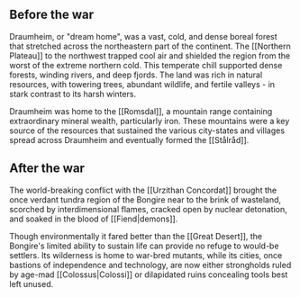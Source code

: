 ## Before the war
Draumheim, or "dream home", was a vast, cold, and dense boreal forest that stretched across the northeastern part of the continent. The [[Northern Plateau]] to the northwest trapped cool air and shielded the region from the worst of the extreme northern cold. This temperate chill supported dense forests, winding rivers, and deep fjords. The land was rich in natural resources, with towering trees, abundant wildlife, and fertile valleys - in stark contrast to its harsh winters.

Draumheim was home to the [[Romsdal]], a mountain range containing extraordinary mineral wealth, particularly iron. These mountains were a key source of the resources that sustained the various city-states and villages spread across Draumheim and eventually formed the [[Stålråd]].
## After the war
The world-breaking conflict with the [[Urzithan Concordat]] brought the once verdant tundra region of the Bongire near to the brink of wasteland, scorched by interdimensional flames, cracked open by nuclear detonation, and soaked in the blood of [[Fiend|demons]]. 

Though environmentally it fared better than the [[Great Desert]], the Bongire's limited ability to sustain life can provide no refuge to would-be settlers. Its wilderness is home to war-bred mutants, while its cities, once bastions of independence and technology, are now either strongholds ruled by age-mad [[Colossus|Colossi]] or dilapidated ruins concealing tools best left unused.